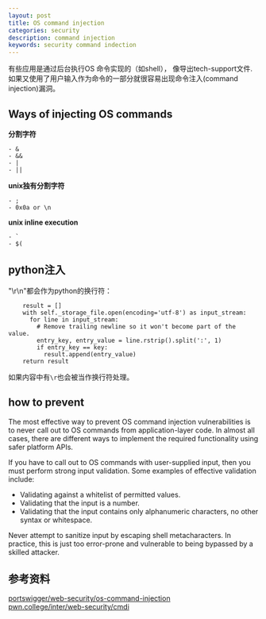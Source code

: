 ```yaml
---
layout: post
title: OS command injection
categories: security
description: command injection 
keywords: security command indection
---
```


有些应用是通过后台执行OS 命令实现的（如shell）， 像导出tech-support文件. 如果又使用了用户输入作为命令的一部分就很容易出现命令注入(command injection)漏洞。  

## Ways of injecting OS commands

**分割字符**
```
- &
- &&
- | 
- ||
```
**unix独有分割字符**
```
- ;
- 0x0a or \n
```
**unix inline execution**
```
- `
- $(
```
## python注入
"\r\n"都会作为python的换行符：
```
    result = []
    with self._storage_file.open(encoding='utf-8') as input_stream:
      for line in input_stream:
        # Remove trailing newline so it won't become part of the value.
        entry_key, entry_value = line.rstrip().split(':', 1)
        if entry_key == key:
          result.append(entry_value)
    return result
```
如果内容中有`\r`也会被当作换行符处理。  

## how to prevent

The most effective way to prevent OS command injection vulnerabilities is to never call out to OS commands from application-layer code. In almost all cases, there are different ways to implement the required functionality using safer platform APIs.  

If you have to call out to OS commands with user-supplied input, then you must perform strong input validation. Some examples of effective validation include:   

- Validating against a whitelist of permitted values.
- Validating that the input is a number.
- Validating that the input contains only alphanumeric characters, no other syntax or whitespace.  

Never attempt to sanitize input by escaping shell metacharacters. In practice, this is just too error-prone and vulnerable to being bypassed by a skilled attacker.  


## 参考资料  
[portswigger/web-security/os-command-injection](https://portswigger.net/web-security/os-command-injection)  
[pwn.college/inter/web-security/cmdi](https://pwn.college/intro-to-cybersecurity/web-security/)  

